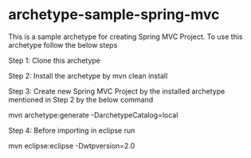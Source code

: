 # archetype-sample-spring-mvc
This is a sample archetype for creating Spring MVC Project. To use this archetype follow the below steps 

Step 1: Clone this archetype 

Step 2: Install the archetype by mvn clean install 

Step 3: Create new Spring MVC Project by the installed archetype mentioned in Step 2 by the below command 

mvn archetype:generate -DarchetypeCatalog=local

Step 4: Before importing in eclipse run 

mvn eclipse:eclipse -Dwtpversion=2.0
